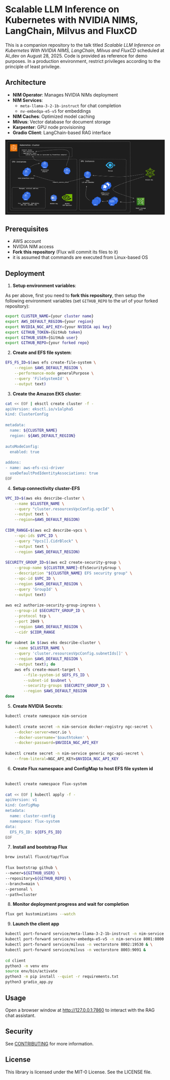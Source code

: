 # Scalable LLM Inference on Kubernetes with NVIDIA NIMS, LangChain, Milvus and FluxCD

This is a companion repository to the talk titled _Scalable LLM Inference on Kubernetes With NVIDIA NIMS, LangChain, Milvus and FluxCD_ scheduled at AI_dev on August 28, 2025.
Code is provided as reference for demo purposes. In a production environment, restrict privileges according to the principle of least privilege.

## Architecture

- **NIM Operator**: Manages NVIDIA NIMs deployment
- **NIM Services**: 
  - `meta-llama-3-2-1b-instruct` for chat completion
  - `nv-embedqa-e5-v5` for embeddings
- **NIM Caches**: Optimized model caching
- **Milvus**: Vector database for document storage
- **Karpenter**: GPU node provisioning
- **Gradio Client**: LangChain-based RAG interface

![architecture diagram](./images/architecture_diagram.png)

## Prerequisites

- AWS account
- NVIDIA NIM access
- **Fork this repository** (Flux will commit its files to it)
- it is assumed that commands are executed from Linux-based OS

## Deployment

1. **Setup environment variables**:

As per above, first you need to **fork this repository**, then setup the following environment variables (set `GITHUB_REPO` to the url of your forked repository):

```bash
export CLUSTER_NAME={your cluster name}
export AWS_DEFAULT_REGION={your region}
export NVIDIA_NGC_API_KEY={your NVIDIA api key}
export GITHUB_TOKEN={GitHub token}
export GITHUB_USER={GitHub user}
export GITHUB_REPO={your forked repo}
```

2. **Create and EFS file system**:

```bash
EFS_FS_ID=$(aws efs create-file-system \
    --region $AWS_DEFAULT_REGION \
    --performance-mode generalPurpose \
    --query 'FileSystemId' \
    --output text)
```

3. **Create the Amazon EKS cluster**:

```bash
cat << EOF | eksctl create cluster -f -
apiVersion: eksctl.io/v1alpha5
kind: ClusterConfig

metadata:
  name: ${CLUSTER_NAME}
  region: ${AWS_DEFAULT_REGION}

autoModeConfig:
  enabled: true

addons:
- name: aws-efs-csi-driver
  useDefaultPodIdentityAssociations: true
EOF
```

4. **Setup connectivity cluster-EFS**

```bash
VPC_ID=$(aws eks describe-cluster \
    --name $CLUSTER_NAME \
    --query "cluster.resourcesVpcConfig.vpcId" \
    --output text \
    --region=$AWS_DEFAULT_REGION)

CIDR_RANGE=$(aws ec2 describe-vpcs \
    --vpc-ids $VPC_ID \
    --query "Vpcs[].CidrBlock" \
    --output text \
    --region $AWS_DEFAULT_REGION)

SECURITY_GROUP_ID=$(aws ec2 create-security-group \
    --group-name ${CLUSTER_NAME}-EfsSecurityGroup \
    --description "${CLUSTER_NAME} EFS security group" \
    --vpc-id $VPC_ID \
    --region $AWS_DEFAULT_REGION \
    --query 'GroupId' \
    --output text)

aws ec2 authorize-security-group-ingress \
    --group-id $SECURITY_GROUP_ID \
    --protocol tcp \
    --port 2049 \
    --region $AWS_DEFAULT_REGION \
    --cidr $CIDR_RANGE

for subnet in $(aws eks describe-cluster \
    --name $CLUSTER_NAME \
    --query 'cluster.resourcesVpcConfig.subnetIds[]' \
    --region $AWS_DEFAULT_REGION \
    --output text); do
    aws efs create-mount-target \
        --file-system-id $EFS_FS_ID \
        --subnet-id $subnet \
        --security-groups $SECURITY_GROUP_ID \
        --region $AWS_DEFAULT_REGION 
done
```
5. **Create NVIDIA Secrets**:

```bash
kubectl create namespace nim-service

kubectl create secret -n nim-service docker-registry ngc-secret \
    --docker-server=nvcr.io \
    --docker-username='$oauthtoken' \
    --docker-password=$NVIDIA_NGC_API_KEY

kubectl create secret -n nim-service generic ngc-api-secret \
    --from-literal=NGC_API_KEY=$NVIDIA_NGC_API_KEY
```
6. **Create Flux namespace and ConfigMap to host EFS file system id**

```bash

kubectl create namespace flux-system

cat << EOF | kubectl apply -f -
apiVersion: v1
kind: ConfigMap
metadata:
  name: cluster-config
  namespace: flux-system
data:
  EFS_FS_ID: ${EFS_FS_ID}
EOF
```

7. **Install and bootstrap Flux**

```bash
brew install fluxcd/tap/flux

flux bootstrap github \
--owner=${GITHUB_USER} \
--repository=${GITHUB_REPO} \
--branch=main \
--personal \
--path=cluster

```

8. **Monitor deployment progress and wait for completion**

```bash
flux get kustomizations --watch
```

9. **Launch the client app**

```bash
kubectl port-forward service/meta-llama-3-2-1b-instruct -n nim-service 8000:8000 & \
kubectl port-forward service/nv-embedqa-e5-v5 -n nim-service 8001:8000 & \
kubectl port-forward service/milvus -n vectorstore 8002:19530 & \
kubectl port-forward service/milvus -n vectorstore 8003:9091 &

cd client
python3 -m venv env
source env/bin/activate
python3 -m pip install --quiet -r requirements.txt
python3 gradio_app.py
```

## Usage

Open a browser window at http://127.0.0.1:7860 to interact with the RAG chat assistant.

## Security

See [CONTRIBUTING](CONTRIBUTING.md#security-issue-notifications) for more information.

## License

This library is licensed under the MIT-0 License. See the LICENSE file.